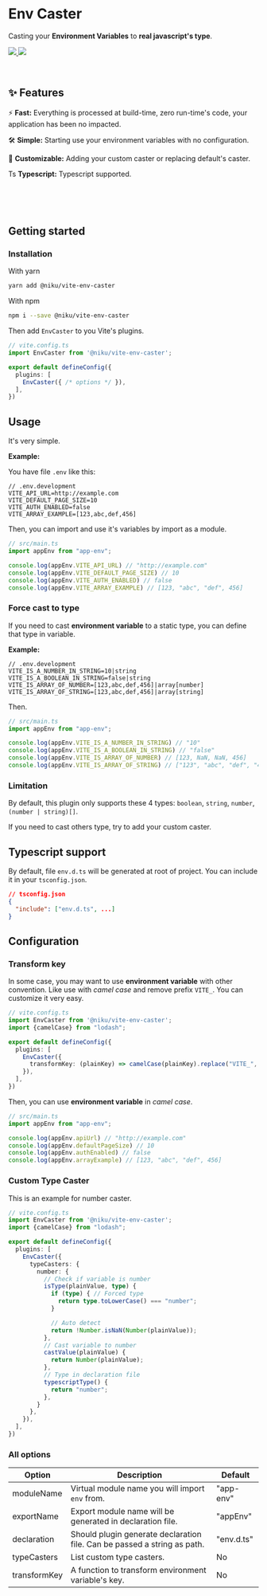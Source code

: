 # Env Caster

Casting your **Environment Variables** to **real javascript's type**.

<p>
  <a href="https://www.npmjs.com/package/@niku/vite-env-caster" target="_blank">
    <img src="https://img.shields.io/npm/v/@niku/vite-env-caster.svg?label=&color=18C75B">
  </a>
  <a href="https://npm-stat.com/charts.html?package=@niku/vite-env-caster" target="_blank">
    <img src="https://img.shields.io/npm/dm/@niku/vite-env-caster.svg?label=&color=F09E18">
  </a>
</p>
<br>

## ✨ Features

⚡️ **Fast:** Everything is processed at build-time, zero run-time's code, your application has been no impacted.

🛠️ **Simple:** Starting use your environment variables with no configuration.

🔌 **Customizable:** Adding your custom caster or replacing default's caster.

Ts **Typescript:** Typescript supported.

<br>
<br>
<br>


## Getting started

### Installation

With yarn

```sh
yarn add @niku/vite-env-caster
```

With npm

```sh
npm i --save @niku/vite-env-caster
```

Then add `EnvCaster` to you Vite's plugins.

```ts
// vite.config.ts
import EnvCaster from '@niku/vite-env-caster';

export default defineConfig({
  plugins: [
    EnvCaster({ /* options */ }),
  ],
})
```

## Usage

It's very simple.

**Example:**

You have file `.env` like this:

```env
// .env.development
VITE_API_URL=http://example.com
VITE_DEFAULT_PAGE_SIZE=10
VITE_AUTH_ENABLED=false
VITE_ARRAY_EXAMPLE=[123,abc,def,456]
```

Then, you can import and use it's variables by import as a module.

```ts
// src/main.ts
import appEnv from "app-env";

console.log(appEnv.VITE_API_URL) // "http://example.com"
console.log(appEnv.VITE_DEFAULT_PAGE_SIZE) // 10
console.log(appEnv.VITE_AUTH_ENABLED) // false
console.log(appEnv.VITE_ARRAY_EXAMPLE) // [123, "abc", "def", 456]
```

### Force cast to type

If you need to cast **environment variable** to a static type, you can define that type in variable.

**Example:**

```env
// .env.development
VITE_IS_A_NUMBER_IN_STRING=10|string
VITE_IS_A_BOOLEAN_IN_STRING=false|string
VITE_IS_ARRAY_OF_NUMBER=[123,abc,def,456]|array[number]
VITE_IS_ARRAY_OF_STRING=[123,abc,def,456]|array[string]
```

Then.


```ts
// src/main.ts
import appEnv from "app-env";

console.log(appEnv.VITE_IS_A_NUMBER_IN_STRING) // "10"
console.log(appEnv.VITE_IS_A_BOOLEAN_IN_STRING) // "false"
console.log(appEnv.VITE_IS_ARRAY_OF_NUMBER) // [123, NaN, NaN, 456]
console.log(appEnv.VITE_IS_ARRAY_OF_STRING) // ["123", "abc", "def", "456"]
```

### Limitation

By default, this plugin only supports these 4 types: `boolean`, `string`, `number`, `(number | string)[]`.

If you need to cast others type, try to add your custom caster.

## Typescript support

By default, file `env.d.ts` will be generated at root of project. You can include it in your `tsconfig.json`.

```json
// tsconfig.json
{
  "include": ["env.d.ts", ...]
}
```

## Configuration

### Transform key

In some case, you may want to use **environment variable** with other convention. Like use with *camel case* and remove prefix `VITE_`. You can customize it very easy.

```ts
// vite.config.ts
import EnvCaster from '@niku/vite-env-caster';
import {camelCase} from "lodash";

export default defineConfig({
  plugins: [
    EnvCaster({
      transformKey: (plainKey) => camelCase(plainKey).replace("VITE_", "")
    }),
  ],
})
```

Then, you can use **environment variable** in *camel case*.

```ts
// src/main.ts
import appEnv from "app-env";

console.log(appEnv.apiUrl) // "http://example.com"
console.log(appEnv.defaultPageSize) // 10
console.log(appEnv.authEnabled) // false
console.log(appEnv.arrayExample) // [123, "abc", "def", 456]
```

### Custom Type Caster

This is an example for number caster.

```ts
// vite.config.ts
import EnvCaster from '@niku/vite-env-caster';
import {camelCase} from "lodash";

export default defineConfig({
  plugins: [
    EnvCaster({
      typeCasters: {
        number: {
          // Check if variable is number
          isType(plainValue, type) {
            if (type) { // Forced type
              return type.toLowerCase() === "number";
            }

            // Auto detect
            return !Number.isNaN(Number(plainValue));
          },
          // Cast variable to number
          castValue(plainValue) {
            return Number(plainValue);
          },
          // Type in declaration file
          typescriptType() {
            return "number";
          },
        }
      },
    }),
  ],
})
```

### All options

| Option       | Description                                                              | Default    |
| ------------ | ------------------------------------------------------------------------ | ---------- |
| moduleName   | Virtual module name you will import `env` from.                          | "app-env"  |
| exportName   | Export module name will be generated in declaration file.                | "appEnv"   |
| declaration  | Should plugin generate declaration file. Can be passed a string as path. | "env.d.ts" |
| typeCasters  | List custom type casters.                                                | No         |
| transformKey | A function to transform environment variable's key.                      | No         |

